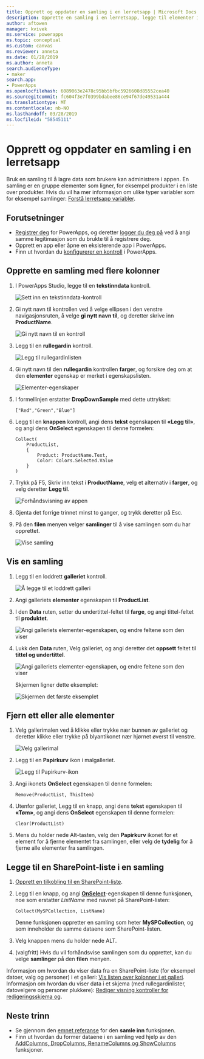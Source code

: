 ```yaml
---
title: Opprett og oppdater en samling i en lerretsapp | Microsoft Docs
description: Opprette en samling i en lerretsapp, legge til elementer i samlingen, og Fjern ett eller alle elementer fra den
author: aftowen
manager: kvivek
ms.service: powerapps
ms.topic: conceptual
ms.custom: canvas
ms.reviewer: anneta
ms.date: 01/28/2019
ms.author: anneta
search.audienceType:
- maker
search.app:
- PowerApps
ms.openlocfilehash: 6089063e2478c95bb5bfbc5926608d85552cea40
ms.sourcegitcommit: fc604f3e7f0399bdabee86ce94f67de49531a444
ms.translationtype: MT
ms.contentlocale: nb-NO
ms.lasthandoff: 03/28/2019
ms.locfileid: "58545111"
---
```

# <a name="create-and-update-a-collection-in-a-canvas-app"></a>Opprett og oppdater en samling i en lerretsapp

Bruk en samling til å lagre data som brukere kan administrere i appen. En samling er en gruppe elementer som ligner, for eksempel produkter i en liste over produkter. Hvis du vil ha mer informasjon om ulike typer variabler som for eksempel samlinger: [Forstå lerretsapp variabler](working-with-variables.md).

## <a name="prerequisites"></a>Forutsetninger

- [Registrer deg](../signup-for-powerapps.md) for PowerApps, og deretter [logger du deg på](https://web.powerapps.com?utm_source=padocs&utm_medium=linkinadoc&utm_campaign=referralsfromdoc) ved å angi samme legitimasjon som du brukte til å registrere deg.
- Opprett en app eller åpne en eksisterende app i PowerApps.
- Finn ut hvordan du [konfigurerer en kontroll](add-configure-controls.md) i PowerApps.

## <a name="create-a-multicolumn-collection"></a>Opprette en samling med flere kolonner

1. I PowerApps Studio, legge til en **tekstinndata** kontroll.

    ![Sett inn en tekstinndata-kontroll](./media/create-update-collection/add-textbox.png)

1. Gi nytt navn til kontrollen ved å velge ellipsen i den venstre navigasjonsruten, å velge **gi nytt navn til**, og deretter skrive inn **ProductName**.

    ![Gi nytt navn til en kontroll](./media/create-update-collection/rename-textbox.png)

1. Legg til en **rullegardin** kontroll.

    ![Legg til rullegardinlisten](./media/create-update-collection/add-dropdown.png)

1. Gi nytt navn til den **rullegardin** kontrollen **farger**, og forsikre deg om at den **elementer** egenskap er merket i egenskapslisten.

    ![Elementer-egenskaper](./media/create-update-collection/items-property.png)

1. I formellinjen erstatter **DropDownSample** med dette uttrykket:

    `["Red","Green","Blue"]`

1. Legg til en **knappen** kontroll, angi dens **tekst** egenskapen til **«Legg til»**, og angi dens **OnSelect** egenskapen til denne formelen:

    ```powerapps-dot
    Collect(
        ProductList,
        {
            Product: ProductName.Text,
            Color: Colors.Selected.Value
        }
    )
    ```

1. Trykk på F5, Skriv inn tekst i **ProductName**, velg et alternativ i **farger**, og velg deretter **Legg til**.

    ![Forhåndsvisning av appen](./media/create-update-collection/preview-add.png)

1. Gjenta det forrige trinnet minst to ganger, og trykk deretter på Esc.

1. På den **filen** menyen velger **samlinger** til å vise samlingen som du har opprettet.

    ![Vise samling](./media/create-update-collection/show-collection.png)

## <a name="show-a-collection"></a>Vis en samling

1. Legg til en loddrett **galleriet** kontroll.

    ![Å legge til et loddrett galleri](./media/create-update-collection/add-gallery.png)

1. Angi galleriets **elementer** egenskapen til **ProductList**.

1. I den **Data** ruten, setter du undertittel-feltet til **farge**, og angi tittel-feltet til **produktet**.

    ![Angi galleriets elementer-egenskapen, og endre feltene som den viser](./media/create-update-collection/configure-gallery.png)

1. Lukk den **Data** ruten, Velg galleriet, og angi deretter det **oppsett** feltet til **tittel og undertittel**.

    ![Angi galleriets elementer-egenskapen, og endre feltene som den viser](./media/create-update-collection/change-layout.png)

    Skjermen ligner dette eksemplet:

    ![Skjermen det første eksemplet](./media/create-update-collection/screen-example1.png)

## <a name="remove-one-or-all-items"></a>Fjern ett eller alle elementer

1. Velg gallerimalen ved å klikke eller trykke nær bunnen av galleriet og deretter klikke eller trykke på blyantikonet nær hjørnet øverst til venstre.

    ![Velg gallerimal](./media/create-update-collection/select-template.png)

1. Legg til en **Papirkurv** ikon i malgalleriet.

    ![Legg til Papirkurv-ikon](./media/create-update-collection/trash-icon.png)

1. Angi ikonets **OnSelect** egenskapen til denne formelen:

    `Remove(ProductList, ThisItem)`

1. Utenfor galleriet, Legg til en knapp, angi dens **tekst** egenskapen til **«Tøm»**, og angi dens **OnSelect** egenskapen til denne formelen:

    `Clear(ProductList)`

1. Mens du holder nede Alt-tasten, velg den **Papirkurv** ikonet for et element for å fjerne elementet fra samlingen, eller velg de **tydelig** for å fjerne alle elementer fra samlingen.

## <a name="put-a-sharepoint-list-into-a-collection"></a>Legge til en SharePoint-liste i en samling

1. [Opprett en tilkobling til en SharePoint-liste](connections/connection-sharepoint-online.md#create-a-connection).

1. Legg til en knapp, og angi **[OnSelect](controls/properties-core.md)**-egenskapen til denne funksjonen, noe som erstatter *ListName* med navnet på SharePoint-listen:<br>

    `Collect(MySPCollection, ListName)`

    Denne funksjonen oppretter en samling som heter **MySPCollection**, og som inneholder de samme dataene som SharePoint-listen.

1. Velg knappen mens du holder nede ALT.

1. (valgfritt) Hvis du vil forhåndsvise samlingen som du opprettet, kan du velge **samlinger** på den **filen** menyen.

Informasjon om hvordan du viser data fra en SharePoint-liste (for eksempel datoer, valg og personer) i et galleri: [Vis listen over kolonner i et galleri](connections/connection-sharepoint-online.md#show-list-columns-in-a-gallery). Informasjon om hvordan du viser data i et skjema (med rullegardinlister, datovelgere og personer plukkere): [Rediger visning kontroller for redigeringsskjema og](controls/control-form-detail.md).

## <a name="next-steps"></a>Neste trinn

- Se gjennom den [emnet referanse](functions/function-clear-collect-clearcollect.md) for den **samle inn** funksjonen.
- Finn ut hvordan du former dataene i en samling ved hjelp av den [AddColumns, DropColumns, RenameColumns og ShowColumns](functions/function-table-shaping.md) funksjoner.
